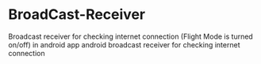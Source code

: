 # BroadCast-Receiver
Broadcast receiver for checking internet connection (Flight Mode is turned on/off) in android app
android broadcast receiver for checking internet connection
